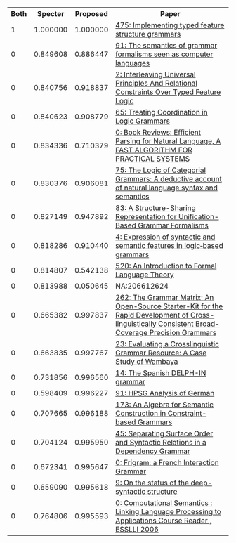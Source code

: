 <html><table><tr>
<th>Both</th>
<th>Specter</th>
<th>Proposed</th>
<th>Paper</th>
</tr>
<tr>
<td>1</td>
<td>1.000000</td>
<td>1.000000</td>
<td><a href="https://www.semanticscholar.org/paper/40659ef31c1bd5e4d99d5d81e1e7ee2422db0a1d">475: Implementing typed feature structure grammars</a></td>
</tr>
<tr>
<td>0</td>
<td>0.849608</td>
<td>0.886447</td>
<td><a href="https://www.semanticscholar.org/paper/f97e75ce6787af074f0066ea6b47012d91c7a350">91: The semantics of grammar formalisms seen as computer languages</a></td>
</tr>
<tr>
<td>0</td>
<td>0.840756</td>
<td>0.918837</td>
<td><a href="https://www.semanticscholar.org/paper/32baa67816a9f4357e0ff675994724ad6e0876cb">2: Interleaving Universal Principles And Relational Constraints Over Typed Feature Logic</a></td>
</tr>
<tr>
<td>0</td>
<td>0.840623</td>
<td>0.908779</td>
<td><a href="https://www.semanticscholar.org/paper/b1fc8da10918888f8940606c933dcb81c1f69798">65: Treating Coordination in Logic Grammars</a></td>
</tr>
<tr>
<td>0</td>
<td>0.834336</td>
<td>0.710379</td>
<td><a href="https://www.semanticscholar.org/paper/87e75a0a2b73345e468bc73a113b2deeeed9a99f">0: Book Reviews: Efficient Parsing for Natural Language, A FAST ALGORITHM FOR PRACTICAL SYSTEMS</a></td>
</tr>
<tr>
<td>0</td>
<td>0.830376</td>
<td>0.906081</td>
<td><a href="https://www.semanticscholar.org/paper/46bc1f92a1ba5028bd8d4fb1b6a249c13206a6d3">75: The Logic of Categorial Grammars: A deductive account of natural language syntax and semantics</a></td>
</tr>
<tr>
<td>0</td>
<td>0.827149</td>
<td>0.947892</td>
<td><a href="https://www.semanticscholar.org/paper/0f41a6488c9928e47053504bc906de5ec25bf0e5">83: A Structure-Sharing Representation for Unification-Based Grammar Formalisms</a></td>
</tr>
<tr>
<td>0</td>
<td>0.818286</td>
<td>0.910440</td>
<td><a href="https://www.semanticscholar.org/paper/4aefa47ec9acf818b4f6bed7c10c11f1a642cdfb">4: Expression of syntactic and semantic features in logic‐based grammars</a></td>
</tr>
<tr>
<td>0</td>
<td>0.814807</td>
<td>0.542138</td>
<td><a href="https://www.semanticscholar.org/paper/d278c42ab24e014da4f991944dc55c11484e0d3a">520: An Introduction to Formal Language Theory</a></td>
</tr>
<tr>
<td>0</td>
<td>0.813988</td>
<td>0.050645</td>
<td>NA:206612624</td>
</tr>
<tr>
<td>0</td>
<td>0.665382</td>
<td>0.997837</td>
<td><a href="https://www.semanticscholar.org/paper/3904de65eca0e3a31ad3ea10e94fdd90599a5033">262: The Grammar Matrix: An Open-Source Starter-Kit for the Rapid Development of Cross-linguistically Consistent Broad-Coverage Precision Grammars</a></td>
</tr>
<tr>
<td>0</td>
<td>0.663835</td>
<td>0.997767</td>
<td><a href="https://www.semanticscholar.org/paper/3f604460bdc7aa5abc19885fc96c4e686a4732dc">23: Evaluating a Crosslinguistic Grammar Resource: A Case Study of Wambaya</a></td>
</tr>
<tr>
<td>0</td>
<td>0.731856</td>
<td>0.996560</td>
<td><a href="https://www.semanticscholar.org/paper/eebefbe697c477e3dbb928462fae7c74a97a7c1f">14: The Spanish DELPH-IN grammar</a></td>
</tr>
<tr>
<td>0</td>
<td>0.598409</td>
<td>0.996227</td>
<td><a href="https://www.semanticscholar.org/paper/4a120252ebf9d247d27321bf3bd02de5e0c1e6fc">91: HPSG Analysis of German</a></td>
</tr>
<tr>
<td>0</td>
<td>0.707665</td>
<td>0.996188</td>
<td><a href="https://www.semanticscholar.org/paper/e006247c9584f39593bed908827cca40b74cdf66">173: An Algebra for Semantic Construction in Constraint-based Grammars</a></td>
</tr>
<tr>
<td>0</td>
<td>0.704124</td>
<td>0.995950</td>
<td><a href="https://www.semanticscholar.org/paper/06a4c90a55250a2644ca4c5b34f04f509b5124fa">45: Separating Surface Order and Syntactic Relations in a Dependency Grammar</a></td>
</tr>
<tr>
<td>0</td>
<td>0.672341</td>
<td>0.995647</td>
<td><a href="https://www.semanticscholar.org/paper/99eb1a7dfb81977ad478b6d3625cf769ab8b2e07">0: Frigram: a French Interaction Grammar</a></td>
</tr>
<tr>
<td>0</td>
<td>0.659090</td>
<td>0.995618</td>
<td><a href="https://www.semanticscholar.org/paper/05f542416b8de602feb111f8fbd467fc035685c8">9: On the status of the deep-syntactic structure</a></td>
</tr>
<tr>
<td>0</td>
<td>0.764806</td>
<td>0.995593</td>
<td><a href="https://www.semanticscholar.org/paper/0fd60a69cd50b696e6cbbc8957d3294648fbd124">0: Computational Semantics : Linking Language Processing to Applications Course Reader , ESSLLI 2006</a></td>
</tr>
</table></html>
